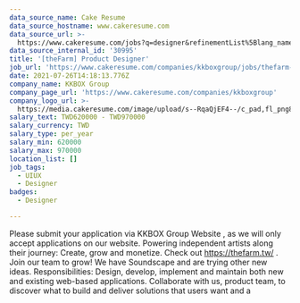 ```yaml
---
data_source_name: Cake Resume
data_source_hostname: www.cakeresume.com
data_source_url: >-
  https://www.cakeresume.com/jobs?q=designer&refinementList%5Blang_name%5D%5B0%5D=English&refinementList%5Bsalary_type%5D=per_year
data_source_internal_id: '30995'
title: '[theFarm] Product Designer'
job_url: 'https://www.cakeresume.com/companies/kkboxgroup/jobs/thefarm-product-designer'
date: 2021-07-26T14:18:13.776Z
company_name: KKBOX Group
company_page_url: 'https://www.cakeresume.com/companies/kkboxgroup'
company_logo_url: >-
  https://media.cakeresume.com/image/upload/s--RqaQjEF4--/c_pad,fl_png8,h_200,w_200/v1604375754/f9qlpok430hwd4k1zx95.png
salary_text: TWD620000 - TWD970000
salary_currency: TWD
salary_type: per_year
salary_min: 620000
salary_max: 970000
location_list: []
job_tags:
  - UIUX
  - Designer
badges:
  - Designer

---
```


Please submit your application via KKBOX Group Website , as we will only accept applications on our website. Powering independent artists along their journey: Create, grow and monetize. Check out https://thefarm.tw/ . Join our team to grow! We have Soundscape and are trying other new ideas. Responsibilities: Design, develop, implement and maintain both new and existing web-based applications. Collaborate with us, product team, to discover what to build and deliver solutions that users want and a